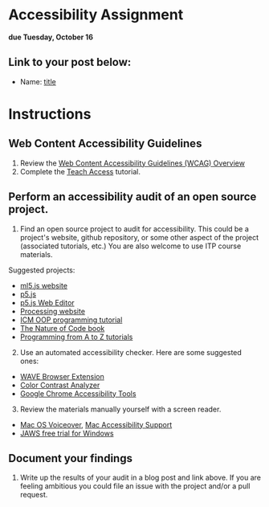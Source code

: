 # Accessibility Assignment

**due Tuesday, October 16**

## Link to your post below:
* Name: [title](https://github.com/Open-Source-Studio-at-ITP/Syllabus/blob/source/accessibility-assignment.md)

# Instructions

## Web Content Accessibility Guidelines

1. Review the [Web Content Accessibility Guidelines (WCAG) Overview](https://www.w3.org/WAI/standards-guidelines/wcag/)
2. Complete the [Teach Access](https://teachaccess.github.io/tutorial/#/0) tutorial.

## Perform an accessibility audit of an open source project.

1. Find an open source project to audit for accessibility. This could be a project's website, github repository, or some other aspect of the project (associated tutorials, etc.) You are also welcome to use ITP course materials. 

Suggested projects:
* [ml5.js website](https://ml5js.org/)
* [p5.js](https://p5js.org/)
* [p5.js Web Editor](https://editor.p5js.org/)
* [Processing website](https://processing.org/)
* [ICM OOP programming tutorial](https://shiffman.github.io/Learning-p5.js/ch08.html)
* [The Nature of Code book](https://natureofcode.com/book/)
* [Programming from A to Z tutorials](https://shiffman.net/a2z/)

2. Use an automated accessibility checker. Here are some suggested ones:
* [WAVE Browser Extension](http://wave.webaim.org/extension/)
* [Color Contrast Analyzer](https://www.paciellogroup.com/resources/contrastanalyser/)
* [Google Chrome Accessibility Tools](https://chrome.google.com/webstore/detail/accessibility-developer-t/fpkknkljclfencbdbgkenhalefipecmb)

3. Review the materials manually yourself with a screen reader. 
* [Mac OS Voiceover](https://help.apple.com/voiceover/mac/10.14/), [Mac Accessibility Support](https://support.apple.com/accessibility/mac)
* [JAWS free trial for Windows](https://www.freedomscientific.com/Downloads/JAWS)

## Document your findings

1. Write up the results of your audit in a blog post and link above. If you are feeling ambitious you could file an issue with the project and/or a pull request.
